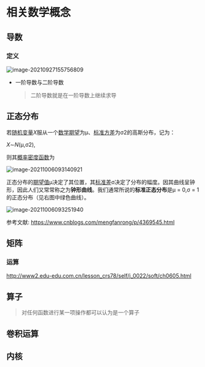 # 相关数学概念



## 导数

### 定义

![image-20210927155756809](E:\Project\GithubProject\NoteHub\AI\数学知识.assets\image-20210927155756809.png)

* 一阶导数与二阶导数

  > 二阶导数就是在一阶导数上继续求导



## 正态分布

若[随机变量](http://zh.wikipedia.org/wiki/隨機變量)*X*服从一个[数学期望](http://zh.wikipedia.org/wiki/数学期望)为μ、[标准方差](http://zh.wikipedia.org/wiki/标准方差)为σ2的高斯分布，记为：

*X*∼*N*(μ,σ2),

则其[概率密度函数](http://zh.wikipedia.org/wiki/概率密度函数)为

![image-20211006093140921](E:\Project\GithubProject\NoteHub\AI\数学知识.assets\image-20211006093140921-16334839018233.png)

正态分布的[期望值](http://zh.wikipedia.org/wiki/期望值)μ决定了其位置，其[标准差](http://zh.wikipedia.org/wiki/標準差)σ决定了分布的幅度。因其曲线呈钟形，因此人们又常常称之为**钟形曲线**。我们通常所说的**标准正态分布**是μ = 0,σ = 1的正态分布（见右图中绿色曲线）。

![image-20211006093251940](E:\Project\GithubProject\NoteHub\AI\数学知识.assets\image-20211006093251940-16334839737594.png)

参考文献: https://www.cnblogs.com/mengfanrong/p/4369545.html

## 矩阵

### 运算

http://www2.edu-edu.com.cn/lesson_crs78/self/j_0022/soft/ch0605.html



## 算子

>  对任何函数进行某一项操作都可以认为是一个算子

## 卷积运算

## 内核



